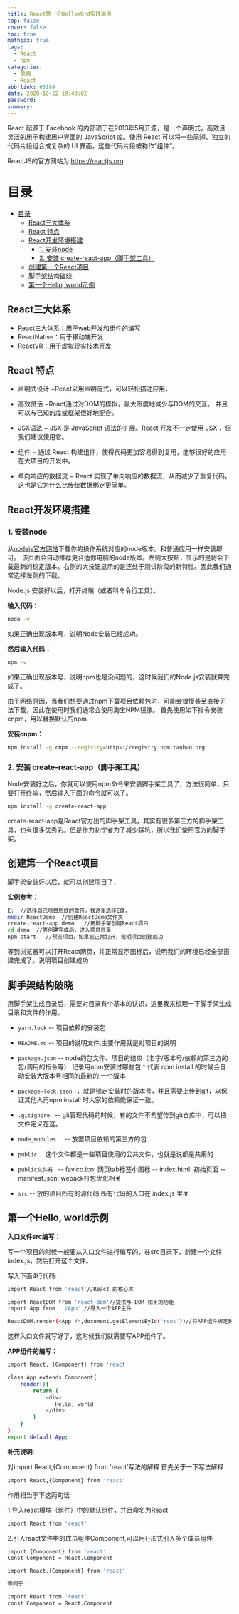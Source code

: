 ```yaml
---
title: React第一个HelloWOrd实践运用
top: false
cover: false
toc: true
mathjax: true
tags:
  - React
  - npm
categories:
  - 前端
  - React
abbrlink: 65199
date: 2020-10-22 19:43:02
password:
summary:
---
```



React 起源于 Facebook 的内部项于在2013年5月开源，是一个声明式，高效且灵活的用于构建用户界面的 JavaScript 库。使用 React 可以将一些简短、独立的代码片段组合成复杂的 UI 界面，这些代码片段被称作“组件”。

ReactJS的官方网站为:https://reactjs.org

目录
===
- [目录](#目录)
  - [React三大体系](#react三大体系)
  - [React 特点](#react-特点)
  - [React开发环境搭建](#react开发环境搭建)
    - [1. 安装node](#1-安装node)
    - [2. 安装 create-react-app（脚手架工具）](#2-安装-create-react-app脚手架工具)
  - [创建第一个React项目](#创建第一个react项目)
  - [脚手架结构破晓](#脚手架结构破晓)
  - [第一个Hello, world示例](#第一个hello-world示例)


 
## React三大体系
*  React三大体系：用于web开发和组件的编写
*  ReactNative：用于移动端开发
*  ReactVR：用于虚拟现实技术开发

## React 特点
* 声明式设计 −React采用声明范式，可以轻松描述应用。

* 高效灵活 −React通过对DOM的模拟，最大限度地减少与DOM的交互。
并且可以与已知的库或框架很好地配合。

* JSX语法 − JSX 是 JavaScript 语法的扩展。React 开发不一定使用 JSX ，但我们建议使用它。

* 组件 − 通过 React 构建组件，使得代码更加容易得到复用，能够很好的应用在大项目的开发中。

* 单向响应的数据流 − React 实现了单向响应的数据流，从而减少了重复代码，这也是它为什么比传统数据绑定更简单。

## React开发环境搭建

### 1. 安装node
从[nodejs官方网站](https://nodejs.org/en/)下载你的操作系统对应的node版本。和普通应用一样安装即可。
该页面会自动推荐更合适你电脑的node版本。左侧大按钮，显示的是将会下载最新的稳定版本。右侧的大按钮显示的是还处于测试阶段的新特性。因此我们通常选择左侧的下载。

Node.js 安装好以后，打开终端（或者叫命令行工具）。

**输入代码：**

```bash
node -v
```
如果正确出现版本号，说明Node安装已经成功。

**然后输入代码：**

```bash
npm -v
```
如果正确出现版本号，说明npm也是没问题的，这时候我们的Node.js安装就算完成了。


由于网络原因，当我们想要通过npm下载项目依赖包时，可能会很慢甚至直接无法下载，因此在使用时我们通常会使用淘宝NPM镜像。
首先使用如下指令安装cnpm，用以替换默认的npm

**安装cnpm：**

```bash
npm install -g cnpm --registry=https://registry.npm.taobao.org
```

### 2. 安装 create-react-app（脚手架工具）


Node安装好之后，你就可以使用npm命令来安装脚手架工具了，方法很简单，只要打开终端，然后输入下面的命令就可以了。
```bash
npm install -g create-react-app
```
create-react-app是React官方出的脚手架工具，其实有很多第三方的脚手架工具，也有很多优秀的。但是作为初学者为了减少踩坑，所以我们使用官方的脚手架。

## 创建第一个React项目
脚手架安装好以后，就可以创建项目了，

**实例参考：**

```bash
E:  //选择自己项目想放的盘符，我这里选择E盘，
mkdir ReactDemo  //创建ReactDemo文件夹
create-react-app demo   //用脚手架创建React项目
cd demo  //等创建完成后，进入项目目录
npm start   //预览项目，如果能正常打开，说明项目创建成功
```
等到浏览器可以打开React网页，并正常显示图标后，说明我们的环境已经全部搭建完成了。说明项目创建成功

## 脚手架结构破晓

用脚手架生成目录后，需要对目录有个基本的认识，这里我来梳理一下脚手架生成目录和文件的作用。

* `yarn.lock`  --  项目依赖的安装包
 
* `README.md`  --  项目的说明文件,主要作用就是对项目的说明
 
* `package.json`  --  node的包文件、项目的结束（名字/版本号/依赖的第三方的包/调用的指令等）
    记录用npm安装过哪些包  ^  代表 npm install 的时候会自动安装大版本号相同的最新的
    一个版本
 
* `package-lock.json`  -，就是锁定安装时的版本号，并且需要上传到git，以保证其他人再npm install 时大家的依赖能保证一致。
* `.gitignore `
 --  git管理代码的时候，有的文件不希望传到git仓库中，可以把文件定义在这。
 * `node_modules  `
 --  放置项目依赖的第三方的包
 * `public  `
 这个文件都是一些项目使用的公共文件，也就是说都是共用的
  * `public文件有 `
  --  favico.ico: 网页tab标签小图标
 --  index.html: 初始页面
-- manifest.json: wepack打包优化相关
  * `src`
  --  放的项目所有的源代码
    所有代码的入口在 index.js 里面
 
## 第一个Hello, world示例

**入口文件src编写：**

写一个项目的时候一般要从入口文件进行编写的，在src目录下，新建一个文件index.js，然后打开这个文件。

写入下面4行代码:


```bash
import React from 'react'//React 的核心库

import ReactDOM from 'react-dom'//提供与 DOM 相关的功能
import App from './App' //导入一个APP主件

ReactDOM.render(<App />,document.getElementById('root'))//将APP组件绑定到root节点上面渲染，这个rootID是在public\index.html文件中的。
```
这样入口文件就写好了，这时候我们就需要写APP组件了。

**APP组件的编写：**
```bash
import React, {Component} from 'react'

class App extends Component{
    render(){
        return (
            <div>
               Hello, world
            </div>
        )
    }
}
export default App;
```

**补充说明:**

对import React,{Component} from 'react’写法的解释 首先关于一下写法解释
```bash
import React,{Component} from 'react'

```
作用相当于下这两句话

1.导入react模块（组件）中的默认组件，并且命名为React


```bash
import React from 'react'
```
2.引入react文件中的成员组件Component,可以用{}形式引入多个成员组件
```bash
import {Component} from 'react'
Const Component = React.Component
```

```bash
import React,{Component} from 'react'

等同于：

import React from 'react'
const Component = React.Component
```




